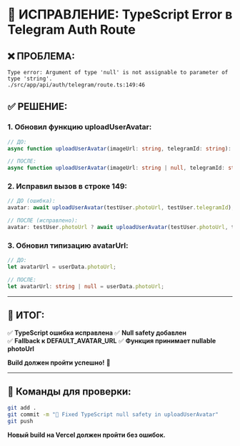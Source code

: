 # 🔧 ИСПРАВЛЕНИЕ: TypeScript Error в Telegram Auth Route

## ❌ **ПРОБЛЕМА:**
```
Type error: Argument of type 'null' is not assignable to parameter of type 'string'.
./src/app/api/auth/telegram/route.ts:149:46
```

## ✅ **РЕШЕНИЕ:**

### 1. **Обновил функцию uploadUserAvatar:**
```typescript
// ДО:
async function uploadUserAvatar(imageUrl: string, telegramId: string): Promise<string>

// ПОСЛЕ:
async function uploadUserAvatar(imageUrl: string | null, telegramId: string): Promise<string>
```

### 2. **Исправил вызов в строке 149:**
```typescript
// ДО (ошибка):
avatar: await uploadUserAvatar(testUser.photoUrl, testUser.telegramId),

// ПОСЛЕ (исправлено):
avatar: testUser.photoUrl ? await uploadUserAvatar(testUser.photoUrl, testUser.telegramId) : DEFAULT_AVATAR_URL,
```

### 3. **Обновил типизацию avatarUrl:**
```typescript
// ДО:
let avatarUrl = userData.photoUrl;

// ПОСЛЕ:
let avatarUrl: string | null = userData.photoUrl;
```

---

## 🎯 **ИТОГ:**

✅ **TypeScript ошибка исправлена**
✅ **Null safety добавлен**  
✅ **Fallback к DEFAULT_AVATAR_URL**
✅ **Функция принимает nullable photoUrl**

**Build должен пройти успешно!** 🚀

---

## 📝 **Команды для проверки:**
```bash
git add .
git commit -m "🔧 Fixed TypeScript null safety in uploadUserAvatar"
git push
```

**Новый build на Vercel должен пройти без ошибок.**
